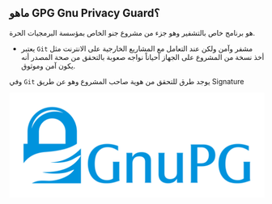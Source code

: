 ## ماهو GPG Gnu Privacy Guard؟

هو برنامج خاص بالتشفير وهو جزء من مشروع جنو الخاص بمؤسسة البرمجيات الحرة.

 - يعتبر `Git` مشفر وآمن ولكن عند التعامل مع المشاريع الخارجية على الانترنت مثل أخذ نسخة من المشروع على الجهاز أحياناً نواجه صعوبة بالتحقق من صحة المصدر أنه يكون آمن وموثوق.
 
 وفي `Git` يوجد طرق للتحقق من هوية صاحب المشروع وهو عن طريق Signature

![](https://github.com/FadhelAlanazi/GPG-Key/blob/main/2880px-Gnupg_logo.svg.png)
